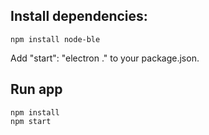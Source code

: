 

## Install dependencies:

```
npm install node-ble

```


Add "start": "electron ." to your package.json.

## Run app

```
npm install
npm start
```